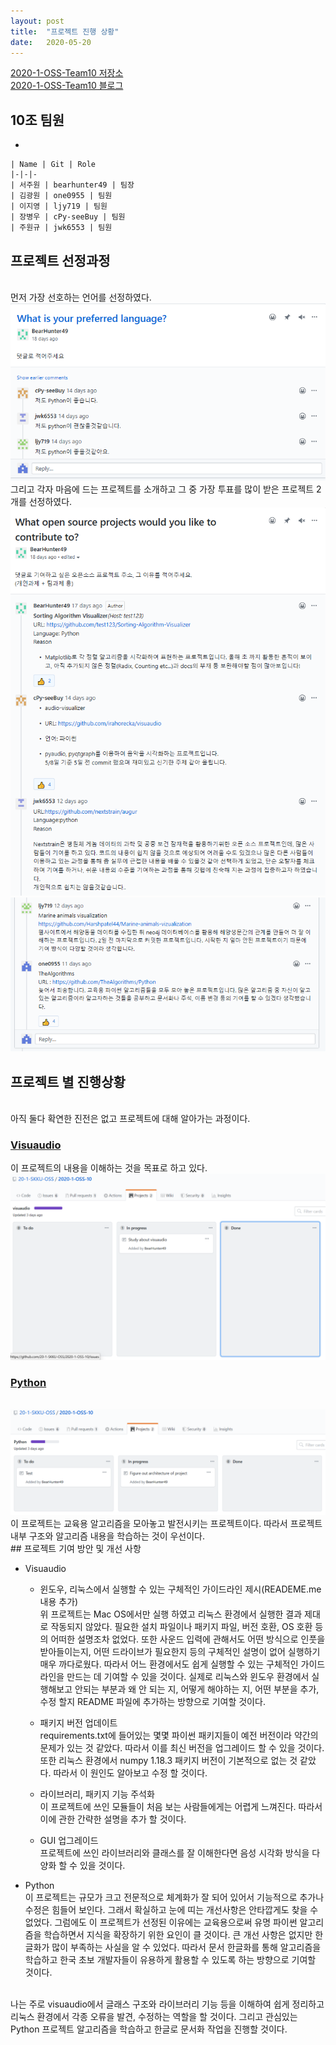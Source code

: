 ```yaml
---
layout: post
title:  "프로젝트 진행 상황"
date:   2020-05-20
---
```


[2020-1-OSS-Team10 저장소](https://github.com/20-1-SKKU-OSS/2020-1-OSS-10)
<br>
[2020-1-OSS-Team10 블로그](https://20-1-skku-oss.github.io/2020-1-OSS-10/)

## 10조 팀원

* 

    | Name | Git | Role
    |-|-|-
    | 서주원 | bearhunter49 | 팀장
    | 김광원 | one0955 | 팀원
    | 이지영 | ljy719 | 팀원
    | 장병우 | cPy-seeBuy | 팀원
    | 주원규 | jwk6553 | 팀원
    
## 프로젝트 선정과정
<br>
먼저 가장 선호하는 언어를 선정하였다.
 <img src="/assets/img/prefered.PNG" />


<br>
그리고 각자 마음에 드는 프로젝트를 소개하고 그 중 가장 투표를 많이 받은 프로젝트 2개를 선정하였다. 
   
<img src="/assets/img/vote1.PNG" />   
<img src="/assets/img/vote2.PNG" />   

## 프로젝트 별 진행상황
<br>
아직 둘다 확연한 진전은 없고 프로젝트에 대해 알아가는 과정이다.
<br>

### [Visuaudio]( https://github.com/irahorecka/visuaudio)

이 프로젝트의 내용을 이해하는 것을 목표로 하고 있다.
<img src="/assets/img/visuaudioprogress.PNG" />
<br>

### [Python](https://github.com/TheAlgorithms/Python)
 <br>
 <img src="/assets/img/pythonprogress.PNG" />
 이 프로젝트는 교육용 알고리즘을 모아놓고 발전시키는 프로젝트이다. 따라서 프로젝트 내부 구조와 알고리즘 내용을 학습하는 것이 우선이다.
 

<br>
## 프로젝트 기여 방안 및 개선 사항


* Visuaudio

  - 윈도우, 리눅스에서 실행할 수 있는 구체적인 가이드라인 제시(READEME.me 내용 추가)   
  위 프로젝트는 Mac OS에서만 실행 하였고 리눅스 환경에서 실행한 결과 제대로 작동되지 않았다. 필요한 설치 파일이나 패키지 파일, 버전 호환, OS 호환 등의 어떠한 설명조차 없었다. 또한 사운드 입력에 관해서도 어떤 방식으로 인풋을 받아들이는지, 어떤 드라이브가 필요한지 등의 구체적인 설명이 없어 실행하기 매우 까다로웠다. 따라서 어느 환경에서도 쉽게 실행할 수 있는 구체적인 가이드라인을 만드는 데 기여할 수 있을 것이다. 실제로 리눅스와 윈도우 환경에서 실행해보고 안되는 부분과 왜 안 되는 지, 어떻게 해야하는 지, 어떤 부분을 추가,수정 할지 README 파일에 추가하는 방향으로 기여할 것이다.
  
  - 패키지 버전 업데이트  
  requirements.txt에 들어있는 몇몇 파이썬 패키지들이 예전 버전이라 약간의 문제가 있는 것 같았다. 따라서 이를 최신 버전을 업그레이드 할 수 있을 것이다. 또한 리눅스 환경에서 numpy 1.18.3 패키지 버전이 기본적으로 없는 것 같았다. 따라서 이 원인도 알아보고 수정 할 것이다.
  
  - 라이브러리, 패키지 기능 주석화  
  이 프로젝트에 쓰인 모듈들이 처음 보는 사람들에게는 어렵게 느껴진다. 따라서 이에 관한 간략한 설명을 추가 할 것이다.
  
  - GUI 업그레이드   
  프로젝트에 쓰인 라이브러리와 클래스를 잘 이해한다면 음성 시각화 방식을 다양화 할 수 있을 것이다.

* Python   
 이 프로젝트는 규모가 크고 전문적으로 체계화가 잘 되어 있어서 기능적으로 추가나 수정은 힘들어 보인다. 그래서 확실하고 눈에 띠는 개선사항은 안타깝게도 찾을 수 없었다. 그럼에도 이 프로젝트가 선정된 이유에는 교육용으로써 유명 파이썬 알고리즘을 학습하면서 지식을 확장하기 위한 요인이 클 것이다. 큰 개선 사항은 없지만 한글화가 많이 부족하는 사실을 알 수 있었다. 따라서 문서 한글화를 통해 알고리즘을 학습하고 한국 초보 개발자들이 유용하게 활용할 수 있도록 하는 방향으로 기여할 것이다.

<br>
나는 주로 visuaudio에서 글래스 구조와 라이브러리 기능 등을 이해하여 쉽게 정리하고 리눅스 환경에서 각종 오류을 발견, 수정하는 역할을 할 것이다. 그리고 관심있는 Python 프로젝트 알고리즘을 학습하고 한글로 문서화 작업을 진행할 것이다.





